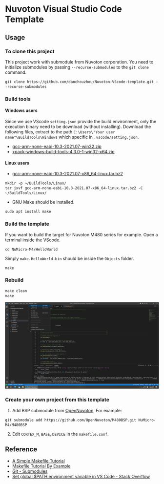 # Nuvoton Visual Studio Code Template
## Usage
### To clone this project
This project work with submodule from Nuvoton corporation. You need to initialize submodules by passing ``--recurse-submodules`` to the ``git clone`` command.
```
git clone https://github.com/danchouzhou/Nuvoton-VScode-template.git --recurse-submodules
```

### Build tools
#### Windows users
Since we use VScode ``setting.json`` provide the build environment, only the execution binary need to be download (without installing). Download the following files, extract to the path ``C:\Users\"Your user name"\BuildTools\Windows`` which specific in ``.vscode/setting.json``.
- [gcc-arm-none-eabi-10.3-2021.07-win32.zip](https://developer.arm.com/downloads/-/gnu-rm)
- [xpack-windows-build-tools-4.3.0-1-win32-x64.zip
](https://github.com/xpack-dev-tools/windows-build-tools-xpack/releases/tag/v4.3.0-1)
#### Linux users
- [gcc-arm-none-eabi-10.3-2021.07-x86_64-linux.tar.bz2](https://developer.arm.com/downloads/-/gnu-rm)
```
mkdir -p ~/BuildTools/Linux/
tar jxvf gcc-arm-none-eabi-10.3-2021.07-x86_64-linux.tar.bz2 -C ~/BuildTools/Linux/
```
- GNU Make should be installed.
```
sudo apt install make
```
### Build the template
If you want to build the target for Nuvoton M480 series for example. Open a terminal inside the VScode.
```
cd NuMicro-M4/HelloWorld
```
Simply ``make``. ``HelloWorld.bin`` should be inside the ``Objects`` folder.
```
make
```
### Rebuild
```
make clean
make
```
![image](screenshot.png)

### Create your own project from this template
1. Add BSP submodule from [OpenNuvoton](https://github.com/OpenNuvoton). For example:
```
git submodule add https://github.com/OpenNuvoton/M480BSP.git NuMicro-M4/M480BSP
```
2. Edit ``CORTEX_M``, ``BASE``, ``DEVICE`` in the ``makefile.conf``.

## Reference
- [A Simple Makefile Tutorial](https://www.cs.colby.edu/maxwell/courses/tutorials/maketutor/)
- [Makefile Tutorial By Example](https://makefiletutorial.com/)
- [Git - Submodules](https://git-scm.com/book/en/v2/Git-Tools-Submodules)
- [Set global $PATH environment variable in VS Code - Stack Overflow](https://stackoverflow.com/questions/43983718/set-global-path-environment-variable-in-vs-code)